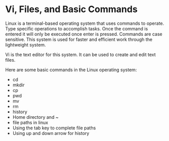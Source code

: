 # Vi, Files, and Basic Commands
Linux is a terminal-based operating system that uses commands to operate. Type specific operations to accomplish tasks. Once the command is entered it will only be executed once enter is pressed. Commands are case sensitive. This system is used for faster and efficient work through the lightweight system. 

Vi is the text editor for this system. It can be used to create and edit text files. 

Here are some basic commands in the Linux operating system: 
* cd
* mkdir
* cp
* pwd 
* mv 
* rm 
* history 
* Home directory and ~
* file paths in linux
* Using the tab key to complete file paths
* Using up and down arrow for history
